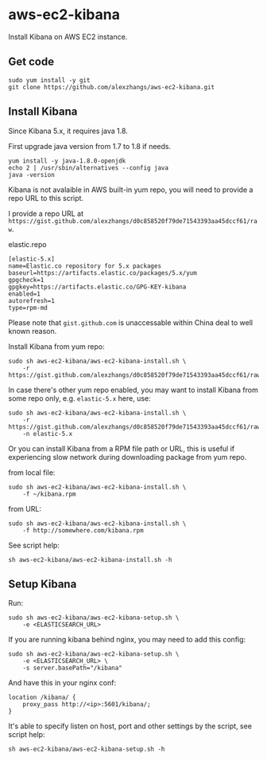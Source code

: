 # aws-ec2-kibana

Install Kibana on AWS EC2 instance.

## Get code

```
sudo yum install -y git
git clone https://github.com/alexzhangs/aws-ec2-kibana.git
```

## Install Kibana

Since Kibana 5.x, it requires java 1.8.

First upgrade java version from 1.7 to 1.8 if needs.

```
yum install -y java-1.8.0-openjdk
echo 2 | /usr/sbin/alternatives --config java
java -version
```

Kibana is not avalaible in AWS built-in yum repo, you will need
to provide a repo URL to this script.

I provide a repo URL at
`https://gist.github.com/alexzhangs/d0c858520f79de71543393aa45dccf61/raw`.

elastic.repo

```
[elastic-5.x]
name=Elastic.co repository for 5.x packages
baseurl=https://artifacts.elastic.co/packages/5.x/yum
gpgcheck=1
gpgkey=https://artifacts.elastic.co/GPG-KEY-kibana
enabled=1
autorefresh=1
type=rpm-md
```

Please note that `gist.github.com` is unaccessable within China deal
to well known reason.

Install Kibana from yum repo:

```
sudo sh aws-ec2-kibana/aws-ec2-kibana-install.sh \
    -r https://gist.github.com/alexzhangs/d0c858520f79de71543393aa45dccf61/raw
```

In case there's other yum repo enabled, you may want to install Kibana
from some repo only, e.g. `elastic-5.x` here, use:

```
sudo sh aws-ec2-kibana/aws-ec2-kibana-install.sh \
    -r https://gist.github.com/alexzhangs/d0c858520f79de71543393aa45dccf61/raw
    -n elastic-5.x
```

Or you can install Kibana from a RPM file path or URL, this is
useful if experiencing slow network during downloading package from yum repo.

from local file:

```
sudo sh aws-ec2-kibana/aws-ec2-kibana-install.sh \
    -f ~/kibana.rpm
```

from URL:

```
sudo sh aws-ec2-kibana/aws-ec2-kibana-install.sh \
    -f http://somewhere.com/kibana.rpm
```

See script help:

```
sh aws-ec2-kibana/aws-ec2-kibana-install.sh -h
```

## Setup Kibana

Run:


```
sudo sh aws-ec2-kibana/aws-ec2-kibana-setup.sh \
    -e <ELASTICSEARCH_URL>
```

If you are running kibana behind nginx, you may need to add this
config:

```
sudo sh aws-ec2-kibana/aws-ec2-kibana-setup.sh \
    -e <ELASTICSEARCH_URL> \
    -s server.basePath="/kibana"
```

And have this in your nginx conf:

```
location /kibana/ {
    proxy_pass http://<ip>:5601/kibana/;
}
```

It's able to specify listen on host, port and other settings
by the script, see script help:

```
sh aws-ec2-kibana/aws-ec2-kibana-setup.sh -h
```
